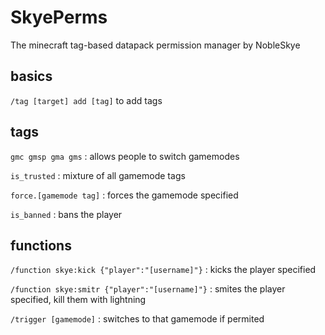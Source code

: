 # SkyePerms
The minecraft tag-based datapack permission manager by NobleSkye


## basics
```/tag [target] add [tag]``` to add tags


## tags
```gmc gmsp gma gms``` : allows people to switch gamemodes

```is_trusted``` : mixture of all gamemode tags

```force.[gamemode tag]``` : forces the gamemode specified

```is_banned``` : bans the player


## functions
```/function skye:kick {"player":"[username]"}``` : kicks the player specified

```/function skye:smitr {"player":"[username]"}``` : smites the player specified, kill them with lightning

```/trigger [gamemode]``` : switches to that gamemode if permited
